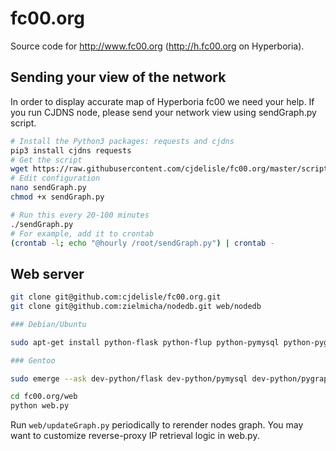 # fc00.org

Source code for http://www.fc00.org (http://h.fc00.org on Hyperboria).

## Sending your view of the network

In order to display accurate map of Hyperboria fc00 we need your help. If you run CJDNS node, please send your network view using sendGraph.py script.

```bash
# Install the Python3 packages: requests and cjdns
pip3 install cjdns requests
# Get the script
wget https://raw.githubusercontent.com/cjdelisle/fc00.org/master/scripts/sendGraph.py
# Edit configuration
nano sendGraph.py
chmod +x sendGraph.py

# Run this every 20-100 minutes
./sendGraph.py
# For example, add it to crontab
(crontab -l; echo "@hourly /root/sendGraph.py") | crontab -
```

## Web server
```bash
git clone git@github.com:cjdelisle/fc00.org.git
git clone git@github.com:zielmicha/nodedb.git web/nodedb

### Debian/Ubuntu

sudo apt-get install python-flask python-flup python-pymysql python-pygraphviz

### Gentoo

sudo emerge --ask dev-python/flask dev-python/pymysql dev-python/pygraphviz

cd fc00.org/web
python web.py
```

Run `web/updateGraph.py` periodically to rerender nodes graph. You may want to customize reverse-proxy IP retrieval logic in web.py.

